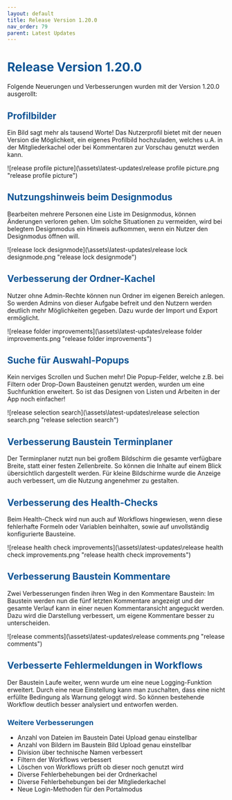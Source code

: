 ```yaml
---
layout: default
title: Release Version 1.20.0
nav_order: 79
parent: Latest Updates
---
```


# <span style="color:#0b5394">**Release Version 1.20.0**</span>

Folgende Neuerungen und Verbesserungen wurden mit der Version 1.20.0 ausgerollt:

## <span style="color:#0b5394">**Profilbilder**</span>

Ein Bild sagt mehr als tausend Worte! Das Nutzerprofil bietet mit der neuen Version die Möglichkeit, ein eigenes Profilbild hochzuladen, welches u.A. in der Mitgliederkachel oder bei Kommentaren zur Vorschau genutzt werden kann.

![release profile picture](\assets\latest-updates\release profile picture.png "release profile picture")

## <span style="color:#0b5394">**Nutzungshinweis beim Designmodus**</span>

Bearbeiten mehrere Personen eine Liste im Designmodus, können Änderungen verloren gehen. Um solche Situationen zu vermeiden, wird bei belegtem Designmodus ein Hinweis aufkommen, wenn ein Nutzer den Designmodus öffnen will.

![release lock designmode](\assets\latest-updates\release lock designmode.png "release lock designmode")

## <span style="color:#0b5394">**Verbesserung der Ordner-Kachel**</span>
Nutzer ohne Admin-Rechte können nun Ordner im eigenen Bereich anlegen. So werden Admins von dieser Aufgabe befreit und den Nutzern werden deutlich mehr Möglichkeiten gegeben. Dazu wurde der Import und Export ermöglicht.

![release folder improvements](\assets\latest-updates\release folder improvements.png "release folder improvements")

## <span style="color:#0b5394">**Suche für Auswahl-Popups**</span>
Kein nerviges Scrollen und Suchen mehr! Die Popup-Felder, welche z.B. bei Filtern oder Drop-Down Bausteinen genutzt werden, wurden um eine Suchfunktion erweitert. So ist das Designen von Listen und Arbeiten in der App noch einfacher!

![release selection search](\assets\latest-updates\release selection search.png "release selection search")

## <span style="color:#0b5394">**Verbesserung Baustein Terminplaner**</span>
Der Terminplaner nutzt nun bei großem Bildschirm die gesamte verfügbare Breite, statt einer festen Zellenbreite. So können die Inhalte auf einem Blick übersichtlich dargestellt werden. Für kleine Bildschirme wurde die Anzeige auch verbessert, um die Nutzung angenehmer zu gestalten.

## <span style="color:#0b5394">**Verbesserung des Health-Checks**</span>
Beim Health-Check wird nun auch auf Workflows hingewiesen, wenn diese fehlerhafte Formeln oder Variablen beinhalten, sowie auf unvollständig konfigurierte Bausteine.

![release health check improvements](\assets\latest-updates\release health check improvements.png "release health check improvements")

## <span style="color:#0b5394">**Verbesserung Baustein Kommentare**</span>
Zwei Verbesserungen finden ihren Weg in den Kommentare Baustein:
Im Baustein werden nun die fünf letzten Kommentare angezeigt und der gesamte Verlauf kann in einer neuen Kommentaransicht angeguckt werden. Dazu wird die Darstellung verbessert, um eigene Kommentare besser zu unterscheiden.

![release comments](\assets\latest-updates\release comments.png "release comments")

## <span style="color:#0b5394">**Verbesserte Fehlermeldungen in Workflows**</span>
Der Baustein Laufe weiter, wenn wurde um eine neue Logging-Funktion erweitert. Durch eine neue Einstellung kann man zuschalten, dass eine nicht erfüllte Bedingung als Warnung geloggt wird. So können bestehende Workflow deutlich besser analysiert und entworfen werden.

### <span style="color:#0b5394">**Weitere Verbesserungen**</span>

- Anzahl von Dateien im Baustein Datei Upload genau einstellbar
- Anzahl von Bildern im Baustein Bild Upload genau einstellbar
- Division über technische Namen verbessert
- Filtern der Workflows verbessert
- Löschen von Workflows prüft ob dieser noch genutzt wird
- Diverse Fehlerbehebungen bei der Ordnerkachel
- Diverse Fehlerbehebungen bei der Mitgliederkachel
- Neue Login-Methoden für den Portalmodus